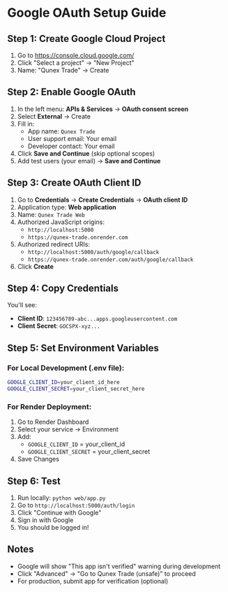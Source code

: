 # Google OAuth Setup Guide

## Step 1: Create Google Cloud Project

1. Go to https://console.cloud.google.com/
2. Click "Select a project" → "New Project"
3. Name: "Qunex Trade" → Create

## Step 2: Enable Google OAuth

1. In the left menu: **APIs & Services** → **OAuth consent screen**
2. Select **External** → Create
3. Fill in:
   - App name: `Qunex Trade`
   - User support email: Your email
   - Developer contact: Your email
4. Click **Save and Continue** (skip optional scopes)
5. Add test users (your email) → **Save and Continue**

## Step 3: Create OAuth Client ID

1. Go to **Credentials** → **Create Credentials** → **OAuth client ID**
2. Application type: **Web application**
3. Name: `Qunex Trade Web`
4. Authorized JavaScript origins:
   - `http://localhost:5000`
   - `https://qunex-trade.onrender.com`
5. Authorized redirect URIs:
   - `http://localhost:5000/auth/google/callback`
   - `https://qunex-trade.onrender.com/auth/google/callback`
6. Click **Create**

## Step 4: Copy Credentials

You'll see:
- **Client ID**: `123456789-abc...apps.googleusercontent.com`
- **Client Secret**: `GOCSPX-xyz...`

## Step 5: Set Environment Variables

### For Local Development (.env file):
```bash
GOOGLE_CLIENT_ID=your_client_id_here
GOOGLE_CLIENT_SECRET=your_client_secret_here
```

### For Render Deployment:
1. Go to Render Dashboard
2. Select your service → Environment
3. Add:
   - `GOOGLE_CLIENT_ID` = your_client_id
   - `GOOGLE_CLIENT_SECRET` = your_client_secret
4. Save Changes

## Step 6: Test

1. Run locally: `python web/app.py`
2. Go to `http://localhost:5000/auth/login`
3. Click "Continue with Google"
4. Sign in with Google
5. You should be logged in!

## Notes

- Google will show "This app isn't verified" warning during development
- Click "Advanced" → "Go to Qunex Trade (unsafe)" to proceed
- For production, submit app for verification (optional)
